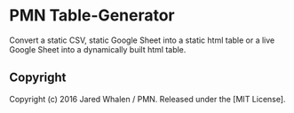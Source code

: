 # PMN Table-Generator

Convert a static CSV, static Google Sheet into a static html table or a live Google Sheet into a dynamically built html table.



## Copyright

Copyright (c) 2016 Jared Whalen / PMN. Released under the [MIT License].
